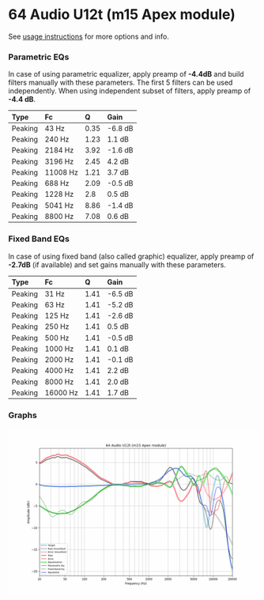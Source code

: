 # 64 Audio U12t (m15 Apex module)
See [usage instructions](https://github.com/jaakkopasanen/AutoEq#usage) for more options and info.

### Parametric EQs
In case of using parametric equalizer, apply preamp of **-4.4dB** and build filters manually
with these parameters. The first 5 filters can be used independently.
When using independent subset of filters, apply preamp of **-4.4 dB**.

| Type    | Fc       |    Q | Gain    |
|:--------|:---------|:-----|:--------|
| Peaking | 43 Hz    | 0.35 | -6.8 dB |
| Peaking | 240 Hz   | 1.23 | 1.1 dB  |
| Peaking | 2184 Hz  | 3.92 | -1.6 dB |
| Peaking | 3196 Hz  | 2.45 | 4.2 dB  |
| Peaking | 11008 Hz | 1.21 | 3.7 dB  |
| Peaking | 688 Hz   | 2.09 | -0.5 dB |
| Peaking | 1228 Hz  | 2.8  | 0.5 dB  |
| Peaking | 5041 Hz  | 8.86 | -1.4 dB |
| Peaking | 8800 Hz  | 7.08 | 0.6 dB  |

### Fixed Band EQs
In case of using fixed band (also called graphic) equalizer, apply preamp of **-2.7dB**
(if available) and set gains manually with these parameters.

| Type    | Fc       |    Q | Gain    |
|:--------|:---------|:-----|:--------|
| Peaking | 31 Hz    | 1.41 | -6.5 dB |
| Peaking | 63 Hz    | 1.41 | -5.2 dB |
| Peaking | 125 Hz   | 1.41 | -2.6 dB |
| Peaking | 250 Hz   | 1.41 | 0.5 dB  |
| Peaking | 500 Hz   | 1.41 | -0.5 dB |
| Peaking | 1000 Hz  | 1.41 | 0.1 dB  |
| Peaking | 2000 Hz  | 1.41 | -0.1 dB |
| Peaking | 4000 Hz  | 1.41 | 2.2 dB  |
| Peaking | 8000 Hz  | 1.41 | 2.0 dB  |
| Peaking | 16000 Hz | 1.41 | 1.7 dB  |

### Graphs
![](./64%20Audio%20U12t%20(m15%20Apex%20module).png)